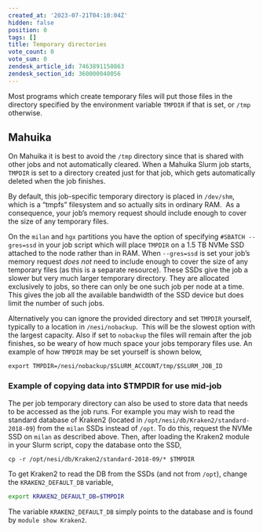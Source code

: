 ```yaml
---
created_at: '2023-07-21T04:10:04Z'
hidden: false
position: 0
tags: []
title: Temporary directories
vote_count: 0
vote_sum: 0
zendesk_article_id: 7463891150863
zendesk_section_id: 360000040056
---
```


Most programs which create temporary files will put those files in the
directory specified by the environment variable `TMPDIR` if that is set,
or `/tmp` otherwise.

## Mahuika

On Mahuika it is best to avoid the `/tmp` directory since that is shared
with other jobs and not automatically cleared. When a Mahuika Slurm job
starts, `TMPDIR` is set to a directory created just for that job, which
gets automatically deleted when the job finishes. 

By default, this job-specific temporary directory is placed in
`/dev/shm`, which is a “tmpfs” filesystem and so actually sits in
ordinary RAM.  As a consequence, your job’s memory request should
include enough to cover the size of any temporary files.

On the `milan` and `hgx` partitions you have the option of specifying
`#SBATCH --gres=ssd` in your job script which will place `TMPDIR` on a
1.5 TB NVMe SSD attached to the node rather than in RAM. When
`--gres=ssd` is set your job’s memory request *does not* need to include
enough to cover the size of any temporary files (as this is a separate
resource). These SSDs give the job a slower but very much larger
temporary directory. They are allocated exclusively to jobs, so there
can only be one such job per node at a time. This gives the job all the
available bandwidth of the SSD device but does limit the number of such
jobs.

Alternatively you can ignore the provided directory and set `TMPDIR`
yourself, typically to a location in `/nesi/nobackup`.  This will be the
slowest option with the largest capacity. Also if set to `nobackup` the
files will remain after the job finishes, so be weary of how much space
your jobs temporary files use. An example of how `TMPDIR` may be set
yourself is shown below,

`export TMPDIR=/nesi/nobackup/$SLURM_ACCOUNT/tmp/$SLURM_JOB_ID`

### Example of copying data into $TMPDIR for use mid-job

The per job temporary directory can also be used to store data that
needs to be accessed as the job runs. For example you may wish to read
the standard database of Kraken2 (located in
`/opt/nesi/db/Kraken2/standard-2018-09`) from the `milan` SSDs instead
of `/opt`. To do this, request the NVMe SSD on `milan` as described
above. Then, after loading the Kraken2 module in your Slurm script, copy
the database onto the SSD,

``` sl
cp -r /opt/nesi/db/Kraken2/standard-2018-09/* $TMPDIR
```

To get Kraken2 to read the DB from the SSDs (and not from `/opt`),
change the `KRAKEN2_DEFAULT_DB` variable,

``` bash
export KRAKEN2_DEFAULT_DB=$TMPDIR
```

The variable `KRAKEN2_DEFAULT_DB` simply points to the database and is
found by `module show Kraken2`.
